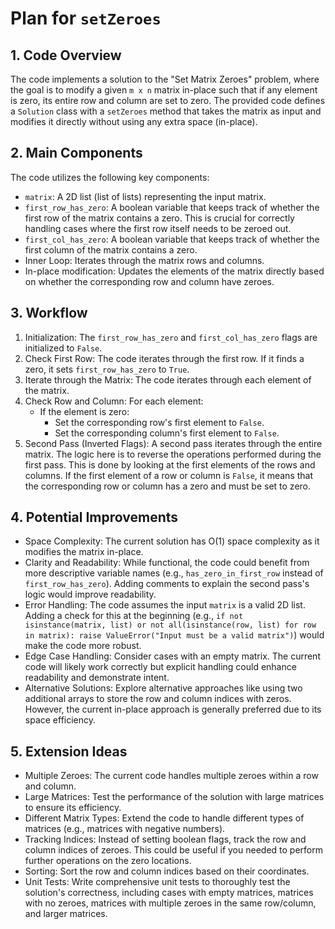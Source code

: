 # Plan for `setZeroes`

## 1. Code Overview

The code implements a solution to the "Set Matrix Zeroes" problem, where the goal is to modify a given `m x n` matrix in-place such that if any element is zero, its entire row and column are set to zero. The provided code defines a `Solution` class with a `setZeroes` method that takes the matrix as input and modifies it directly without using any extra space (in-place).

## 2. Main Components

The code utilizes the following key components:

-   `matrix`: A 2D list (list of lists) representing the input matrix.
-   `first_row_has_zero`: A boolean variable that keeps track of whether the first row of the matrix contains a zero. This is crucial for correctly handling cases where the first row itself needs to be zeroed out.
-   `first_col_has_zero`: A boolean variable that keeps track of whether the first column of the matrix contains a zero.
-   Inner Loop:  Iterates through the matrix rows and columns.
-   In-place modification: Updates the elements of the matrix directly based on whether the corresponding row and column have zeroes.

## 3. Workflow

1. Initialization: The `first_row_has_zero` and `first_col_has_zero` flags are initialized to `False`.
2. Check First Row: The code iterates through the first row. If it finds a zero, it sets `first_row_has_zero` to `True`.
3. Iterate through the Matrix: The code iterates through each element of the matrix.
4. Check Row and Column: For each element:
    -   If the element is zero:
        -   Set the corresponding row's first element to `False`.
        -   Set the corresponding column's first element to `False`.
5. Second Pass (Inverted Flags): A second pass iterates through the entire matrix. The logic here is to reverse the operations performed during the first pass. This is done by looking at the first elements of the rows and columns. If the first element of a row or column is `False`, it means that the corresponding row or column has a zero and must be set to zero.

## 4. Potential Improvements

-  Space Complexity: The current solution has O(1) space complexity as it modifies the matrix in-place.
-  Clarity and Readability: While functional, the code could benefit from more descriptive variable names (e.g., `has_zero_in_first_row` instead of `first_row_has_zero`). Adding comments to explain the second pass's logic would improve readability.
-  Error Handling: The code assumes the input `matrix` is a valid 2D list. Adding a check for this at the beginning (e.g., `if not isinstance(matrix, list) or not all(isinstance(row, list) for row in matrix): raise ValueError("Input must be a valid matrix")`) would make the code more robust.
-  Edge Case Handling: Consider cases with an empty matrix. The current code will likely work correctly but explicit handling could enhance readability and demonstrate intent.
-  Alternative Solutions: Explore alternative approaches like using two additional arrays to store the row and column indices with zeros. However, the current in-place approach is generally preferred due to its space efficiency.


## 5. Extension Ideas

-  Multiple Zeroes: The current code handles multiple zeroes within a row and column.
-  Large Matrices: Test the performance of the solution with large matrices to ensure its efficiency.
-  Different Matrix Types: Extend the code to handle different types of matrices (e.g., matrices with negative numbers).
-  Tracking Indices: Instead of setting boolean flags, track the row and column indices of zeroes. This could be useful if you needed to perform further operations on the zero locations.
-  Sorting: Sort the row and column indices based on their coordinates.
-  Unit Tests: Write comprehensive unit tests to thoroughly test the solution's correctness, including cases with empty matrices, matrices with no zeroes, matrices with multiple zeroes in the same row/column, and larger matrices.